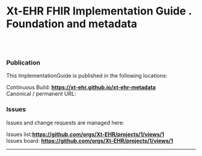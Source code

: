 # Xt-EHR FHIR Implementation Guide . Foundation and metadata
<br> </br>
### Publication
This ImplementationGuide is published in the following locations:

Continuous Build: __https://xt-ehr.github.io/xt-ehr-metadata__  
Canonical / permanent URL: 
<br/>

### Issues
Issues and change requests are managed here:  

Issues list:__https://github.com/orgs/Xt-EHR/projects/1/views/1__  
Issues board:  __https://github.com/orgs/Xt-EHR/projects/1/views/1__  

---
